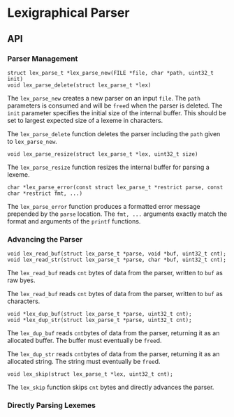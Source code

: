 Lexigraphical Parser
====================


## API


### Parser Management

    struct lex_parse_t *lex_parse_new(FILE *file, char *path, uint32_t init)
    void lex_parse_delete(struct lex_parse_t *lex)

The `lex_parse_new` creates a new parser on an input `file`. The `path`
parameters is consumed and will be `free`d when the parser is deleted. The
`init` parameter specifies the initial size of the internal buffer. This
should be set to largest expected size of a lexeme in characters.

The `lex_parse_delete` function deletes the parser including the `path` given
to `lex_parse_new`.

    void lex_parse_resize(struct lex_parse_t *lex, uint32_t size)

The `lex_parse_resize` function resizes the internal buffer for parsing a
lexeme.

    char *lex_parse_error(const struct lex_parse_t *restrict parse, const char *restrict fmt, ...)

The `lex_parse_error` function produces a formatted error message prepended by
the `parse` location. The `fmt, ...` arguments exactly match the format and
arguments of the `printf` functions.


### Advancing the Parser

    void lex_read_buf(struct lex_parse_t *parse, void *buf, uint32_t cnt);
    void lex_read_str(struct lex_parse_t *parse, char *buf, uint32_t cnt);

The `lex_read_buf` reads `cnt` bytes of data from the parser, written to
`buf` as raw byes.

The `lex_read_buf` reads `cnt` bytes of data from the parser, written to
`buf` as characters.

    void *lex_dup_buf(struct lex_parse_t *parse, uint32_t cnt);
    void *lex_dup_str(struct lex_parse_t *parse, uint32_t cnt);

The `lex_dup_buf` reads `cnt`bytes of data from the parser, returning it as an
allocated buffer. The buffer must eventually be `free`d.

The `lex_dup_str` reads `cnt`bytes of data from the parser, returning it as an
allocated string. The string must eventually be `free`d.

    void lex_skip(struct lex_parse_t *lex, uint32_t cnt);

The `lex_skip` function skips `cnt` bytes and directly advances the parser.


### Directly Parsing Lexemes


